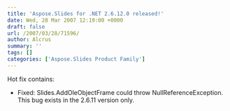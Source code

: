 ```yaml
---
title: 'Aspose.Slides for .NET 2.6.12.0 released!'
date: Wed, 28 Mar 2007 12:19:00 +0000
draft: false
url: /2007/03/28/71596/
author: Alcrus
summary: ''
tags: []
categories: ['Aspose.Slides Product Family']
---
```


Hot fix contains:  

*   Fixed: Slides.AddOleObjectFrame could throw NullReferenceException. This bug exists in the 2.6.11 version only.








